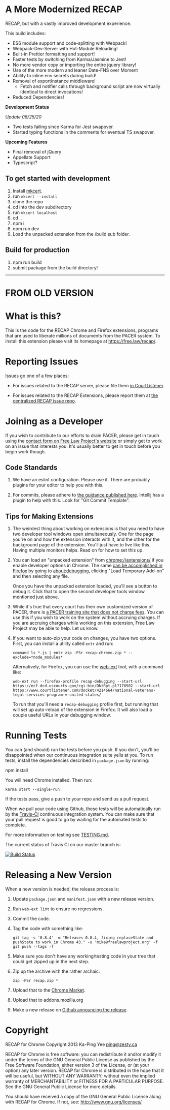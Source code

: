 # A More Modernized RECAP

RECAP, but with a vastly improved development experience.

This build includes:

- ES6 module support and code-splitting with Webpack!
- Webpack-Dev-Server with Hot-Module Reloading!
- Built-in Prettier formatting and support!
- Faster tests by switching from Karma/Jasmine to Jest!
- No more vendor copy or importing the entire jquery library!
- Use of the more modern and leaner Date-FNS over Moment
- Ability to inline env secrets during build!
- Removal of exportInstance middleware! 
  - Fetch and notifier calls through background script are now virtually identical to direct invocations!
- Reduced Dependencies!

**Development Status**

_Update 08/25/20_

- Two tests failing since Karma for Jest swapover.
- Started typing functions in the comments for eventual TS swapover.

**Upcoming Features**

- Final removal of jQuery
- Appellate Support
- Typescript?

## To get started with development

1. Install [mkcert](https://github.com/FiloSottile/mkcert).
2. run `mkcert --install`
3. clone the repo
4. cd into the dev subdirectory
5. run `mkcert localhost`
6. cd ..
7. npm i
8. npm run dev
9. Load the unpacked extension from the /build sub folder.

## Build for production
1. npm run build
2. submit package from the build directory!

---

# FROM OLD VERSION

# What is this?

This is the code for the RECAP Chrome and Firefox extensions, programs that are
used to liberate millions of documents from the PACER system. To install this extension
please visit its homepage at https://free.law/recap/.

# Reporting Issues

Issues go one of a few places:

- For issues related to the RECAP server, please file them [in
  CourtListener][cl].

- For issues related to the RECAP Extensions, please report them at [the
  centralized RECAP issue repo][recap-issues].

# Joining as a Developer

If you wish to contribute to our efforts to drain PACER, please get in touch using the [contact form on Free Law Project's website][contact] or simply get to work on an issue that interests you. It's usually better to get in touch before you begin work though.

## Code Standards

1. We have an eslint configuration. Please use it. There are probably plugins for your editor to help you with this.

1. For commits, please adhere to [the guidance published here][commits]. Intellij has a plugin to help with this. Look for "Git Commit Template".

## Tips for Making Extensions

1.  The weirdest thing about working on extensions is that you need to have two developer tool windows open simultaneously. One for the page you're on and how the extension interacts with it, and the other for the background page of the extension. You'll just have to live like this. Having multiple monitors helps. Read on for how to set this up.

1.  You can load an "unpacked extension" from [chrome://extensions/][c] if you enable developer options in Chrome. The same [can be accomplished in Firefox][tempff] by going to [about:debugging][abtdbg], clicking "Load Temporary Add-on" and then selecting any file.

    Once you have the unpacked extension loaded, you'll see a button to debug it. Click that to open the second developer tools window mentioned just above.

1.  While it's true that every court has their own customized version of PACER, there is [a PACER training site that does not charge fees][trainwreck]. You can use this if you wish to work on the system without accruing charges. If you are accruing charges while working on this extension, Free Law Project may be able to help. Let us know.

1.  If you want to auto-zip your code on changes, you have two options. First, you can install a utility called `entr` and run:

        command ls *.js | entr zip -FSr recap-chrome.zip * --exclude=*node_modules*

    Alternatively, for Firefox, you can use the [web-ext][we] tool, with a command like:

        web-ext run --firefox-profile recap-debugging --start-url https://ecf.dcd.uscourts.gov/cgi-bin/DktRpt.pl?178502 --start-url https://www.courtlistener.com/docket/4214664/national-veterans-legal-services-program-v-united-states/

    To run that you'll need a `recap-debugging` profile first, but running that will set up auto-reload of the extension in Firefox. It will also load a couple useful URLs in your debugging window.

# Running Tests

You can (and should) run the tests before you push. If you don't, you'll be disappointed when our continuous integration suite yells at you. To run tests, install the dependencies described in `package.json` by running:

npm install

You will need Chrome installed. Then run:

    karma start --single-run

If the tests pass, give a push to your repo and send us a pull request.

When we pull your code using Github, these tests will be automatically run by
the [Travis-CI][tci] continuous integration system. You can make sure that your
pull request is good to go by waiting for the automated tests to complete.

For more information on testing see [TESTING.md][testingmd].

The current status of Travis CI on our master branch is:

[![Build Status](https://travis-ci.org/freelawproject/recap-chrome.svg?branch=master)][12]

# Releasing a New Version

When a new version is needed, the release process is:

1.  Update `package.json` and `manifest.json` with a new release version.
1.  Run `web-ext lint` to ensure no regressions.
1.  Commit the code.
1.  Tag the code with something like:

        git tag -s '0.8.4' -m "Releases 0.8.4, fixing replaceState and pushState to work in Chrome 43." -u 'mike@freelawproject.org' -f
        git push --tags -f

1.  Make sure you don't have any working/testing code in your tree that could get zipped up in the next step.
1.  Zip up the archive with the rather archaic:

        zip -FSr recap.zip *

1.  Upload that to the [Chrome Market][market].
1.  Upload that to addons.mozilla.org
1.  Make a new release on [Github announcing the release][ghtags].

# Copyright

RECAP for Chrome
Copyright 2013 Ka-Ping Yee <ping@zesty.ca>

RECAP for Chrome is free software: you can redistribute it and/or modify it
under the terms of the GNU General Public License as published by the Free
Software Foundation, either version 3 of the License, or (at your option)
any later version. RECAP for Chrome is distributed in the hope that it will
be useful, but WITHOUT ANY WARRANTY; without even the implied warranty of
MERCHANTABILITY or FITNESS FOR A PARTICULAR PURPOSE. See the GNU General
Public License for more details.

You should have received a copy of the GNU General Public License along with
RECAP for Chrome. If not, see: http://www.gnu.org/licenses/

[1]: https://chrome.google.com/webstore/detail/recap/oiillickanjlaeghobeeknbddaonmjnc
[contact]: http://free.law/contact/
[12]: https://travis-ci.org/freelawproject/recap-chrome
[tci]: https://travis-ci.org/
[trainwreck]: https://dcecf.psc.uscourts.gov/cgi-bin/login.pl
[testingmd]: https://github.com/freelawproject/recap-chrome/blob/master/TESTING.md
[market]: https://chrome.google.com/webstore/developer/edit/oiillickanjlaeghobeeknbddaonmjnc?authuser=3#
[ghtags]: https://github.com/freelawproject/recap-chrome/releases/new
[csv-json]: https://court-version-scraper.herokuapp.com/courts.json
[csv-html]: https://court-version-scraper.herokuapp.com/
[ad]: https://github.com/audiodude
[c]: chrome://extensions/
[we]: https://github.com/mozilla/web-ext/
[abtdbg]: about:debugging
[tempff]: https://developer.mozilla.org/en-US/Add-ons/WebExtensions/Temporary_Installation_in_Firefox
[cl]: https://github.com/freelawproject/courtlistener/issues/new
[recap-issues]: https://github.com/freelawproject/recap/issues
[commits]: https://github.com/angular/angular.js/blob/master/DEVELOPERS.md#-git-commit-guidelines
